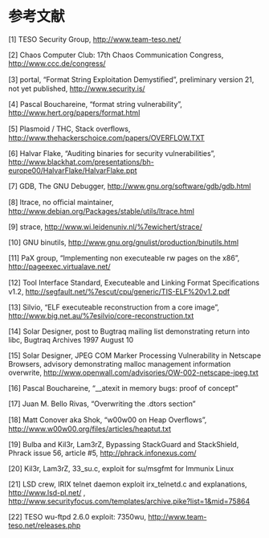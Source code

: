 # 参考文献

[1] TESO Security Group, http://www.team-teso.net/

[2] Chaos Computer Club: 17th Chaos Communication Congress, http://www.ccc.de/congress/

[3] portal, “Format String Exploitation Demystiﬁed”, preliminary version 21, not yet published, http://www.security.is/

[4] Pascal Bouchareine, “format string vulnerability”, http://www.hert.org/papers/format.html

[5] Plasmoid / THC, Stack overﬂows, http://www.thehackerschoice.com/papers/OVERFLOW.TXT

[6] Halvar Flake, “Auditing binaries for security vulnerabilities”, http://www.blackhat.com/presentations/bh-europe00/HalvarFlake/HalvarFlake.ppt

[7] GDB, The GNU Debugger, http://www.gnu.org/software/gdb/gdb.html

[8] ltrace, no oﬃcial maintainer, http://www.debian.org/Packages/stable/utils/ltrace.html

[9] strace, http://www.wi.leidenuniv.nl/%7ewichert/strace/

[10] GNU binutils, http://www.gnu.org/gnulist/production/binutils.html

[11] PaX group, “Implementing non executeable rw pages on the x86”, http://pageexec.virtualave.net/

[12] Tool Interface Standard, Executeable and Linking Format Speciﬁcations v1.2, http://segfault.net/%7escut/cpu/generic/TIS-ELF%20v1.2.pdf

[13] Silvio, “ELF executeable reconstruction from a core image”, http://www.big.net.au/%7esilvio/core-reconstruction.txt

[14] Solar Designer, post to Bugtraq mailing list demonstrating return into libc, Bugtraq Archives 1997 August 10 

[15] Solar Designer, JPEG COM Marker Processing Vulnerability in Netscape Browsers, advisory demonstrating malloc management information overwrite, http://www.openwall.com/advisories/OW-002-netscape-jpeg.txt 

[16] Pascal Bouchareine, “__atexit in memory bugs: proof of concept” 

[17] Juan M. Bello Rivas, “Overwriting the .dtors section” 

[18] Matt Conover aka Shok, “w00w00 on Heap Overﬂows”, http://www.w00w00.org/files/articles/heaptut.txt 

[19] Bulba and Kil3r, Lam3rZ, Bypassing StackGuard and StackShield, Phrack issue 56, article #5, http://phrack.infonexus.com/ 

[20] Kil3r, Lam3rZ, 33_su.c, exploit for su/msgfmt for Immunix Linux 

[21] LSD crew, IRIX telnet daemon exploit irx_telnetd.c and explanations, http://www.lsd-pl.net/ , http://www.securityfocus.com/templates/archive.pike?list=1&mid=75864 

[22] TESO wu-ftpd 2.6.0 exploit: 7350wu, http://www.team-teso.net/releases.php
